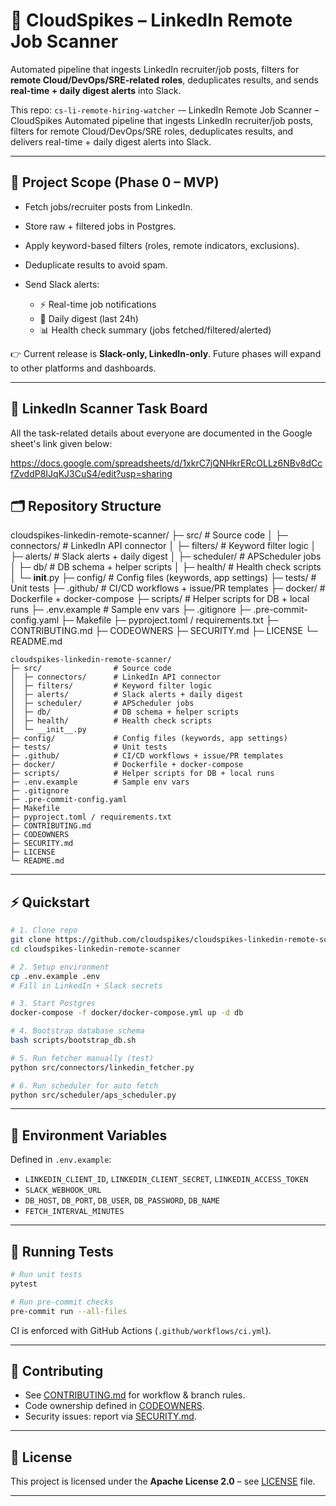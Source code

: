 # 📌 CloudSpikes – LinkedIn Remote Job Scanner

Automated pipeline that ingests LinkedIn recruiter/job posts, filters for **remote Cloud/DevOps/SRE-related roles**, deduplicates results, and sends **real-time + daily digest alerts** into Slack.

This repo: `cs-li-remote-hiring-watcher` -– LinkedIn Remote Job Scanner – CloudSpikes Automated pipeline that ingests LinkedIn recruiter/job posts, filters for remote Cloud/DevOps/SRE roles, deduplicates results, and delivers real-time + daily digest alerts into Slack.

---

## 🎯 Project Scope (Phase 0 – MVP)

* Fetch jobs/recruiter posts from LinkedIn.
* Store raw + filtered jobs in Postgres.
* Apply keyword-based filters (roles, remote indicators, exclusions).
* Deduplicate results to avoid spam.
* Send Slack alerts:

  * ⚡ Real-time job notifications
  * 📩 Daily digest (last 24h)
  * 📊 Health check summary (jobs fetched/filtered/alerted)

👉 Current release is **Slack-only, LinkedIn-only**. Future phases will expand to other platforms and dashboards.

---

## 🚀 LinkedIn Scanner Task Board

All the task-related details about everyone are documented in the Google sheet's link given below:

<https://docs.google.com/spreadsheets/d/1xkrC7jQNHkrERcOLLz6NBv8dCcfZvddP8IJqKJ3CuS4/edit?usp=sharing>

## 🗂️ Repository Structure

cloudspikes-linkedin-remote-scanner/
├─ src/                # Source code
│  ├─ connectors/      # LinkedIn API connector
│  ├─ filters/         # Keyword filter logic
│  ├─ alerts/          # Slack alerts + daily digest
│  ├─ scheduler/       # APScheduler jobs
│  ├─ db/              # DB schema + helper scripts
│  ├─ health/          # Health check scripts
│  └─ **init**.py
├─ config/             # Config files (keywords, app settings)
├─ tests/              # Unit tests
├─ .github/            # CI/CD workflows + issue/PR templates
├─ docker/             # Dockerfile + docker-compose
├─ scripts/            # Helper scripts for DB + local runs
├─ .env.example        # Sample env vars
├─ .gitignore
├─ .pre-commit-config.yaml
├─ Makefile
├─ pyproject.toml / requirements.txt
├─ CONTRIBUTING.md
├─ CODEOWNERS
├─ SECURITY.md
├─ LICENSE
└─ README.md

```
cloudspikes-linkedin-remote-scanner/
├─ src/                # Source code
│  ├─ connectors/      # LinkedIn API connector
│  ├─ filters/         # Keyword filter logic
│  ├─ alerts/          # Slack alerts + daily digest
│  ├─ scheduler/       # APScheduler jobs
│  ├─ db/              # DB schema + helper scripts
│  ├─ health/          # Health check scripts
│  └─ __init__.py
├─ config/             # Config files (keywords, app settings)
├─ tests/              # Unit tests
├─ .github/            # CI/CD workflows + issue/PR templates
├─ docker/             # Dockerfile + docker-compose
├─ scripts/            # Helper scripts for DB + local runs
├─ .env.example        # Sample env vars
├─ .gitignore
├─ .pre-commit-config.yaml
├─ Makefile
├─ pyproject.toml / requirements.txt
├─ CONTRIBUTING.md
├─ CODEOWNERS
├─ SECURITY.md
├─ LICENSE
└─ README.md
```

---

## ⚡ Quickstart

```bash
# 1. Clone repo
git clone https://github.com/cloudspikes/cloudspikes-linkedin-remote-scanner.git
cd cloudspikes-linkedin-remote-scanner

# 2. Setup environment
cp .env.example .env
# Fill in LinkedIn + Slack secrets

# 3. Start Postgres
docker-compose -f docker/docker-compose.yml up -d db

# 4. Bootstrap database schema
bash scripts/bootstrap_db.sh

# 5. Run fetcher manually (test)
python src/connectors/linkedin_fetcher.py

# 6. Run scheduler for auto fetch
python src/scheduler/aps_scheduler.py
```

---

## 🔑 Environment Variables

Defined in `.env.example`:

* `LINKEDIN_CLIENT_ID`, `LINKEDIN_CLIENT_SECRET`, `LINKEDIN_ACCESS_TOKEN`
* `SLACK_WEBHOOK_URL`
* `DB_HOST`, `DB_PORT`, `DB_USER`, `DB_PASSWORD`, `DB_NAME`
* `FETCH_INTERVAL_MINUTES`

---

## 🧪 Running Tests

```bash
# Run unit tests
pytest

# Run pre-commit checks
pre-commit run --all-files
```

CI is enforced with GitHub Actions (`.github/workflows/ci.yml`).

---

## 🤝 Contributing

* See [CONTRIBUTING.md](CONTRIBUTING.md) for workflow & branch rules.
* Code ownership defined in [CODEOWNERS](CODEOWNERS).
* Security issues: report via [SECURITY.md](SECURITY.md).

---

## 📌 License

This project is licensed under the **Apache License 2.0** – see [LICENSE](LICENSE) file.

---
